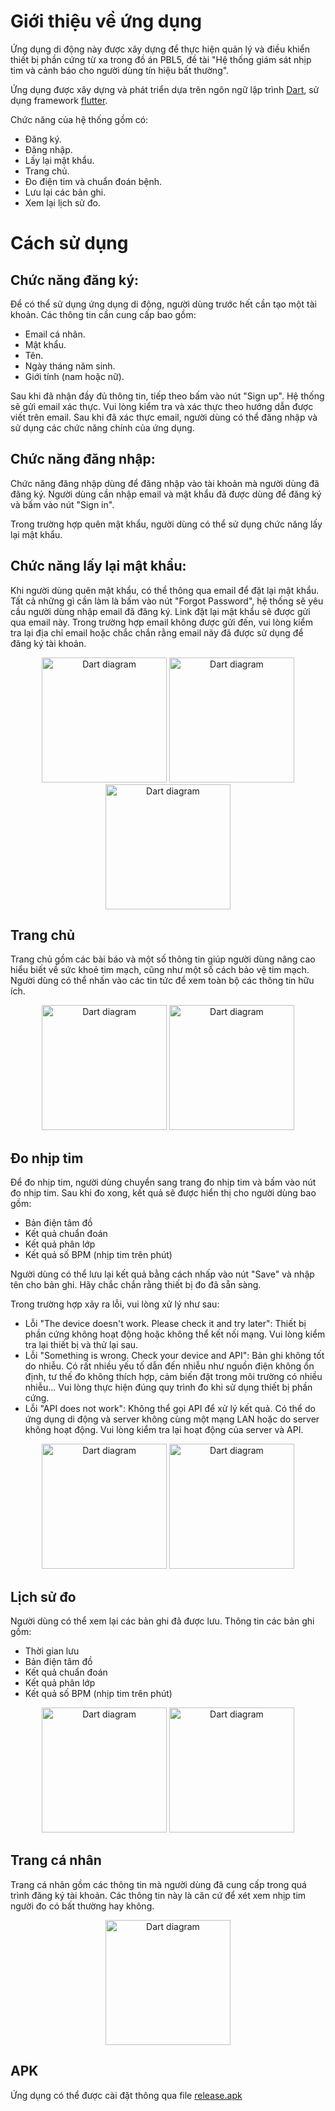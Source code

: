 # Giới thiệu về ứng dụng
Ứng dụng di động này được xây dựng để thực hiện quản lý và điều khiển thiết bị phần cứng từ xa trong đồ án PBL5, đề tài "Hệ thống giám sát nhịp tim và cảnh báo cho người dùng tín hiệu bất thường".

Ứng dụng được xây dựng và phát triển dựa trên ngôn ngữ lập trình [Dart](https://dart.dev/), sử dụng framework [flutter](https://flutter.dev/).

Chức năng của hệ thống gồm có:
- Đăng ký.
- Đăng nhập.
- Lấy lại mật khẩu.
- Trang chủ.
- Đo điện tim và chuẩn đoán bệnh.
- Lưu lại các bản ghi.
- Xem lại lịch sử đo.

# Cách sử dụng

## Chức năng đăng ký:

Để có thể sử dụng ứng dụng di động, người dùng trước hết cần tạo một tài khoản. Các thông tin cần cung cấp bao gồm:
- Email cá nhân.
- Mật khẩu.
- Tên.
- Ngày tháng năm sinh.
- Giới tính (nam hoặc nữ).

Sau khi đã nhận đầy đủ thông tin, tiếp theo bấm vào nút "Sign up". Hệ thống sẽ gửi email xác thực. Vui lòng kiểm tra và xác thực theo hướng dẫn được viết trên email.
Sau khi đã xác thực email, người dùng có thể đăng nhập và sử dụng các chức năng chính của ứng dụng.

## Chức năng đăng nhập:

Chức năng đăng nhập dùng để đăng nhập vào tài khoản mà người dùng đã đăng ký. Người dùng cần nhập email và mật khẩu đã được dùng để đăng ký và bấm vào nút "Sign in".

Trong trường hợp quên mật khẩu, người dùng có thể sử dụng chức năng lấy lại mật khẩu.

## Chức năng lấy lại mật khẩu:

Khi người dùng quên mật khẩu, có thể thông qua email để đặt lại mật khẩu. Tất cả những gì cần làm là bấm vào nút "Forgot Password", hệ thống sẽ yêu cầu người dùng nhập email đã đăng ký. Link đặt lại mật khẩu sẽ được gửi qua email này. Trong trường hợp email không được gửi đến, vui lòng kiểm tra lại địa chỉ email hoặc chắc chắn rằng email nãy đã được sử dụng để đăng ký tài khoản.

<p align="center" >
<img width="200" src="https://github.com/vm7608/PBL5-Healthy-Heart/blob/main/Mobile/source/mobile1.jpg?raw=true" alt="Dart diagram">
<!-- https://github.com/vm7608/PBL5-Healthy-Heart/blob/main/Mobile/source/mobile1.jpg?raw=true -->
<img width="200" src="https://github.com/vm7608/PBL5-Healthy-Heart/blob/main/Mobile/source/mobile2.jpg?raw=true" alt="Dart diagram">
<!-- https://github.com/vm7608/PBL5-Healthy-Heart/blob/main/Mobile/source/mobile2.jpg?raw=true -->
<img width="200" src="https://github.com/vm7608/PBL5-Healthy-Heart/blob/main/Mobile/source/mobile3.jpg?raw=true" alt="Dart diagram">
<!-- https://github.com/vm7608/PBL5-Healthy-Heart/blob/main/Mobile/source/mobile3.jpg?raw=true -->
<p>

## Trang chủ

Trang chủ gồm các bài báo và một số thông tin giúp người dùng nâng cao hiểu biết về sức khoẻ tim mạch, cũng như một số cách bảo vệ tim mạch.
Người dùng có thể nhấn vào các tin tức để xem toàn bộ các thông tin hữu ích.

<p align="center" >
<img width="200" src="https://github.com/vm7608/PBL5-Healthy-Heart/blob/main/Mobile/source/mobile4.jpg?raw=true" alt="Dart diagram">
<!-- https://github.com/vm7608/PBL5-Healthy-Heart/blob/main/Mobile/source/mobile4.jpg?raw=true -->
<img width="200" src="https://github.com/vm7608/PBL5-Healthy-Heart/blob/main/Mobile/source/mobile5.jpg?raw=true" alt="Dart diagram">
<!-- https://github.com/vm7608/PBL5-Healthy-Heart/blob/main/Mobile/source/mobile5.jpg?raw=true -->
<p>

## Đo nhịp tim
Để đo nhịp tim, người dùng chuyển sang trang đo nhịp tim và bấm vào nút đo nhịp tim. Sau khi đo xong, kết quả sẽ được hiển thị cho người dùng bao gồm:
- Bản điện tâm đồ
- Kết quả chuẩn đoán
- Kết quả phân lớp
- Kết quả số BPM (nhịp tim trên phút)

Người dùng có thể lưu lại kết quả bằng cách nhấp vào nút "Save" và nhập tên cho bản ghi.
Hãy chắc chắn rằng thiết bị đo đã sẵn sàng.

Trong trường hợp xảy ra lỗi, vui lòng xử lý như sau:
- Lỗi "The device doesn't work. Please check it and try later": Thiết bị phần cứng không hoạt động hoặc không thể kết nối mạng. Vui lòng kiểm tra lại thiết bị và thử lại sau.
- Lỗi "Something is wrong. Check your device and API": Bản ghi không tốt do nhiễu. Có rất nhiều yếu tố dẫn đến nhiễu như nguồn điện không ổn định, tư thế đo không thích hợp, cảm biến đặt trong môi trường có nhiều nhiễu... Vui lòng thực hiện đúng quy trình đo khi sử dụng thiết bị phần cứng.
- Lỗi "API does not work": Không thể gọi API để xử lý kết quả. Có thể do ứng dụng di động và server không cùng một mạng LAN hoặc do server không hoạt động. Vui lòng kiểm tra lại hoạt động của server và API.

<p align="center" >
<img width="200" src="https://github.com/vm7608/PBL5-Healthy-Heart/blob/main/Mobile/source/mobile7.jpg?raw=true" alt="Dart diagram">
<!-- https://github.com/vm7608/PBL5-Healthy-Heart/blob/main/Mobile/source/mobile7.jpg?raw=true -->
<img width="200" src="https://github.com/vm7608/PBL5-Healthy-Heart/blob/main/Mobile/source/mobile8.jpg?raw=true" alt="Dart diagram">
<!-- https://github.com/vm7608/PBL5-Healthy-Heart/blob/main/Mobile/source/mobile8.jpg?raw=true -->
<p>

## Lịch sử đo

Người dùng có thể xem lại các bản ghi đã được lưu. Thông tin các bản ghi gồm:
- Thời gian lưu
- Bản điện tâm đồ
- Kết quả chuẩn đoán
- Kết quả phân lớp
- Kết quả số BPM (nhịp tim trên phút)

<p align="center" >
<img width="200" src="https://github.com/vm7608/PBL5-Healthy-Heart/blob/main/Mobile/source/mobile9.jpg?raw=true" alt="Dart diagram">
<!-- https://github.com/vm7608/PBL5-Healthy-Heart/blob/main/Mobile/source/mobile9.jpg?raw=true -->
<img width="200" src="https://github.com/vm7608/PBL5-Healthy-Heart/blob/main/Mobile/source/mobile10.jpg?raw=true" alt="Dart diagram">
<!-- https://github.com/vm7608/PBL5-Healthy-Heart/blob/main/Mobile/source/mobile10.jpg?raw=true -->
<p>

## Trang cá nhân

Trang cá nhân gồm các thông tin mà người dùng đã cung cấp trong quá trình đăng ký tài khoản. Các thông tin này là căn cứ để xét xem nhịp tim người đo có bất thường hay không.

<p align="center" >
<img width="200" src="https://github.com/vm7608/PBL5-Healthy-Heart/blob/main/Mobile/source/mobile6.jpg?raw=true" alt="Dart diagram">
<p>

## APK

Ứng dụng có thể được cài đặt thông qua file [release.apk](/Mobile/project/apk/app-release.apk)